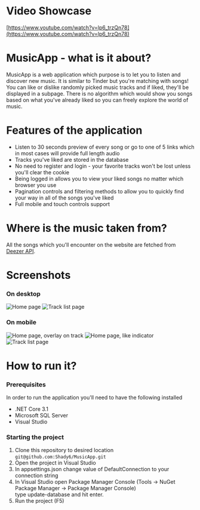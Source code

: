 # Video Showcase
 [https://www.youtube.com/watch?v=lp6_trzQn78](https://www.youtube.com/watch?v=lp6_trzQn78)
# MusicApp - what is it about?
MusicApp is a web application which purpose is
to let you to listen and discover new music. It is similar to Tinder
but you're matching with songs! You can like or dislike
randomly picked music tracks and if liked, they'll be
displayed in a subpage. There is no algorithm which would
show you songs based on what you've already liked so you can
freely explore the world of music.

# Features of the application
* Listen to 30 seconds preview of every song or go to one of 5 links which in most cases will provide full length audio
* Tracks you've liked are stored in the database
* No need to register and login - your favorite tracks won't be lost unless you'll clear the cookie 
* Being logged in allows you to view your liked songs no matter which browser you use
* Pagination controls and filtering methods to allow you to quickly find your way in all of the songs you've liked
* Full mobile and touch controls support

# Where is the music taken from?
All the songs which you'll encounter on the website are fetched from [Deezer API](https://developers.deezer.com/api).  

# Screenshots
### On desktop
![Home page](https://drive.google.com/uc?export=view&id=1b7e-bb9Tp-vGXL7WBRnil7-YVOl8gwCb)
![Track list page](https://drive.google.com/uc?export=view&id=1MSwDFjEAN3GUWGM2icG7Of2r_d9yJ12B)

### On mobile
![Home page, overlay on track](https://drive.google.com/uc?export=view&id=1jTMktYimyxyy_UPLWwZ6iTnkqZJyk7-n)
![Home page, like indicator](https://drive.google.com/uc?export=view&id=1W-wA9vzrihHKK3ciTB5MZ2s1wKN6QgSW)
![Track list page](https://drive.google.com/uc?export=view&id=1KBjPpP0Agu2dR82HMaG8QH7y4XWzkNwf)

# How to run it?

### Prerequisites
In order to run the application you'll need to have the following installed
* .NET Core 3.1
* Microsoft SQL Server
* Visual Studio

### Starting the project
1. Clone this repository to desired location ```git@github.com:Shady6/MusicApp.git```
2. Open the project in Visual Studio
3. In appsettings.json change value of DefaultConnection to your connection string
4. In Visual Studio open Package Manager Console (Tools -> NuGet Package Manager -> Package Manager Console)  
type update-database and hit enter.
5. Run the project (F5)
